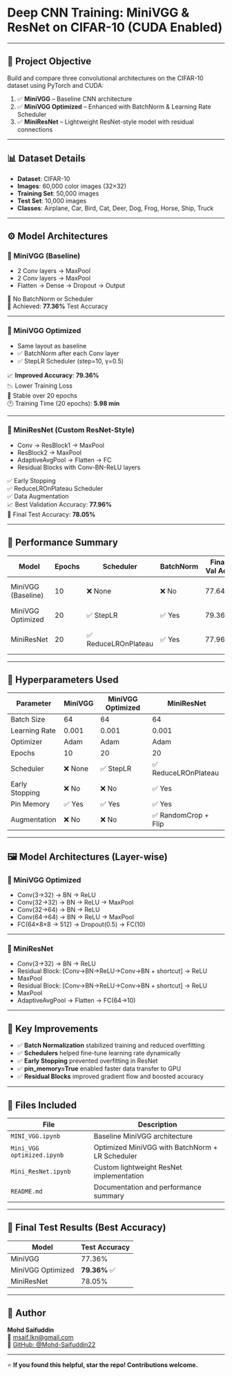# Deep CNN Training: MiniVGG & ResNet on CIFAR-10 (CUDA Enabled)

---

## 📌 Project Objective

Build and compare three convolutional architectures on the CIFAR-10 dataset using PyTorch and CUDA:

1. ✅ **MiniVGG** – Baseline CNN architecture
2. ✅ **MiniVGG Optimized** – Enhanced with BatchNorm & Learning Rate Scheduler
3. ✅ **MiniResNet** – Lightweight ResNet-style model with residual connections

---

## 📊 Dataset Details

- **Dataset**: CIFAR-10
- **Images**: 60,000 color images (32×32)
- **Training Set**: 50,000 images
- **Test Set**: 10,000 images
- **Classes**: Airplane, Car, Bird, Cat, Deer, Dog, Frog, Horse, Ship, Truck

---

## ⚙️ Model Architectures

### 🔹 MiniVGG (Baseline)

- 2 Conv layers → MaxPool  
- 2 Conv layers → MaxPool  
- Flatten → Dense → Dropout → Output

🔧 No BatchNorm or Scheduler  
🧪 Achieved: **77.36%** Test Accuracy

---

### 🔹 MiniVGG Optimized

- Same layout as baseline
- ✅ BatchNorm after each Conv layer
- ✅ StepLR Scheduler (step=10, γ=0.5)

📈 **Improved Accuracy**: **79.36%**  
📉 Lower Training Loss  
🚀 Stable over 20 epochs  
🕐 Training Time (20 epochs): **5.98 min**

---

### 🔹 MiniResNet (Custom ResNet-Style)

- Conv → ResBlock1 → MaxPool  
- ResBlock2 → MaxPool  
- AdaptiveAvgPool → Flatten → FC  
- Residual Blocks with Conv-BN-ReLU layers

✅ Early Stopping  
✅ ReduceLROnPlateau Scheduler  
✅ Data Augmentation  
📈 Best Validation Accuracy: **77.96%**  
🧪 Final Test Accuracy: **78.05%**

---

## 🧪 Performance Summary

| Model              | Epochs | Scheduler        | BatchNorm | Final Val Acc | Test Acc | Training Time |
|-------------------|--------|------------------|-----------|---------------|----------|----------------|
| MiniVGG (Baseline)| 10     | ❌ None           | ❌ No     | 77.64%        | **77.36%** | 2.84 min (pin) |
| MiniVGG Optimized | 20     | ✅ StepLR         | ✅ Yes    | 79.36%        | **79.36%** | 5.98 min       |
| MiniResNet        | 20     | ✅ ReduceLROnPlateau | ✅ Yes | 77.96%        | **78.05%** | ~6–7 min (est.) |

---

## 🔧 Hyperparameters Used

| Parameter       | MiniVGG     | MiniVGG Optimized | MiniResNet |
|----------------|-------------|-------------------|-------------|
| Batch Size     | 64          | 64                | 64          |
| Learning Rate  | 0.001       | 0.001             | 0.001       |
| Optimizer      | Adam        | Adam              | Adam        |
| Epochs         | 10          | 20                | 20          |
| Scheduler      | ❌ None     | ✅ StepLR         | ✅ ReduceLROnPlateau |
| Early Stopping | ❌ No       | ❌ No             | ✅ Yes       |
| Pin Memory     | ✅ Yes      | ✅ Yes            | ✅ Yes       |
| Augmentation   | ❌ No       | ❌ No             | ✅ RandomCrop + Flip |

---

## 🖼 Model Architectures (Layer-wise)

### 🧱 MiniVGG Optimized

- Conv(3→32) → BN → ReLU  
- Conv(32→32) → BN → ReLU → MaxPool  
- Conv(32→64) → BN → ReLU  
- Conv(64→64) → BN → ReLU → MaxPool  
- FC(64×8×8 → 512) → Dropout(0.5) → FC(10)

---

### 🧱 MiniResNet

- Conv(3→32) → BN → ReLU  
- Residual Block: [Conv→BN→ReLU→Conv→BN + shortcut] → ReLU  
- MaxPool  
- Residual Block: [Conv→BN→ReLU→Conv→BN + shortcut] → ReLU  
- MaxPool  
- AdaptiveAvgPool → Flatten → FC(64→10)

---

## 🧠 Key Improvements

- ✅ **Batch Normalization** stabilized training and reduced overfitting
- ✅ **Schedulers** helped fine-tune learning rate dynamically
- ✅ **Early Stopping** prevented overfitting in ResNet
- ✅ **pin_memory=True** enabled faster data transfer to GPU
- ✅ **Residual Blocks** improved gradient flow and boosted accuracy

---

## 💾 Files Included

| File                        | Description                               |
|-----------------------------|-------------------------------------------|
| `MINI_VGG.ipynb`            | Baseline MiniVGG architecture             |
| `Mini_VGG optimized.ipynb`  | Optimized MiniVGG with BatchNorm + LR Scheduler |
| `Mini_ResNet.ipynb`         | Custom lightweight ResNet implementation |
| `README.md`                 | Documentation and performance summary     |

---

## 🧪 Final Test Results (Best Accuracy)

| Model            | Test Accuracy |
|------------------|---------------|
| MiniVGG          | 77.36%        |
| MiniVGG Optimized| **79.36%** ✅ |
| MiniResNet       | 78.05%        |

---

## 👤 Author

**Mohd Saifuddin**  
📧 msaif.lkn@gmail.com  
🐙 [GitHub: @Mohd-Saifuddin22](https://github.com/Mohd-Saifuddin22)

---

⭐ **If you found this helpful, star the repo! Contributions welcome.**
